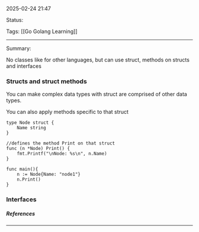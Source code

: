 2025-02-24 21:47

Status:

Tags: [[Go Golang Learning]]

---

Summary:

No classes like for other languages, but can use struct, methods on structs and interfaces


### Structs and struct methods

You can make complex data types with struct are comprised of other data types.

You can also apply methods specific to that struct

```
type Node struct {
    Name string
}

//defines the method Print on that struct
func (n *Node) Print() {
    fmt.Printf("\nNode: %s\n", n.Name)
}

func main(){
	n := Node{Name: "node1"}
	n.Print()
}
```

### Interfaces



##### References
----
